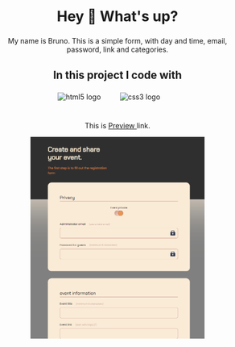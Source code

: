 
<h1 align="center">Hey 👋 What's up?</h1>

###

<p align="center">My name is Bruno. This is a simple form, with day and time, email, password, link and categories.</p>

<h2 align="center">In this project I code with</h2> 

###
<div align="center">
    <img src="https://cdn.jsdelivr.net/gh/devicons/devicon/icons/html5/html5-original.svg" height="40" alt="html5 logo"  />
     <img width="30" />
     <img src="https://cdn.jsdelivr.net/gh/devicons/devicon/icons/css3/css3-original.svg" height="40" alt="css3 logo"  />
     <img width="30" />

</div>

#

<p align="center">This is <a href="https://bhlx1992.github.io/form__event" title="Title"> Preview </a> link.</p>



<div align="center">
  <img height="400" src="./.github/project_01.png"  />
</div>

##

